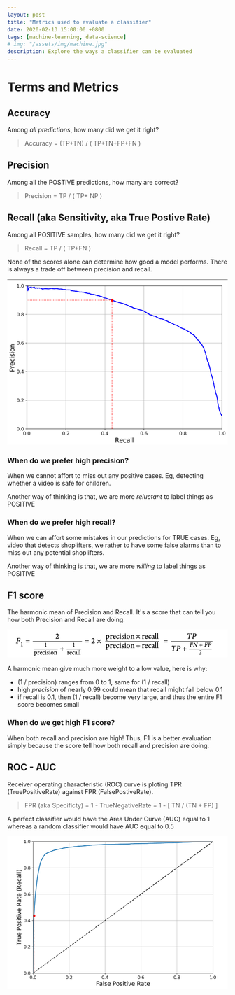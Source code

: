 ```yaml
---
layout: post
title: "Metrics used to evaluate a classifier"
date: 2020-02-13 15:00:00 +0800
tags: [machine-learning, data-science]
# img: "/assets/img/machine.jpg"
description: Explore the ways a classifier can be evaluated
---
```


# Terms and Metrics

## Accuracy

Among _all predictions_, how many did we get it right?

> Accuracy = (TP+TN) / ( TP+TN+FP+FN )

## Precision

Among all the POSTIVE predictions, how many are correct?

> Precision = TP / ( TP+ NP )

## Recall (aka Sensitivity, aka True Postive Rate)

Among all POSITIVE samples, how many did we get it right?

> Recall = TP / ( TP+FN )

None of the scores alone can determine how good a model performs. There is always a trade off between precision and recall.

![recall-over-precision](/assets/img/recall-vs-precision.png)

### When do we prefer high precision?

When we cannot affort to miss out any positive cases. Eg, detecting whether a video is safe for children.

Another way of thinking is that, we are more _reluctant_ to label things as POSITIVE

### When do we prefer high recall?

When we can affort some mistakes in our predictions for TRUE cases. Eg, video that detects shoplifters, we rather to have some false alarms than to miss out any potential shoplifters.

Another way of thinking is that, we are more _willing_ to label things as POSITIVE

## F1 score

The harmonic mean of Precision and Recall.
It's a score that can tell you how both Precision and Recall are doing.

![F1](/assets/img/F1.png)

A harmonic mean give much more weight to a low value, here is why:

- (1 / precision) ranges from 0 to 1, same for (1 / recall)
- high _precision_ of nearly 0.99 could mean that recall might fall below 0.1
- if recall is 0.1, then (1 / recall) become very large, and thus the entire F1 score becomes small

### When do we get high F1 score?

When both recall and precision are high!
Thus, F1 is a better evaluation simply because the score tell how both recall and precision are doing.

## ROC - AUC

Receiver operating characteristic (ROC) curve is ploting TPR (TruePositiveRate) against FPR (FalsePostiveRate).

> FPR (aka Specificty) = 1 - TrueNegativeRate = 1 - [ TN / (TN + FP) ]

A perfect classifier would have the Area Under Curve (AUC) equal to 1 whereas a random classifier would have AUC equal to 0.5

![roc-auc](/assets/img/roc-auc.png)

